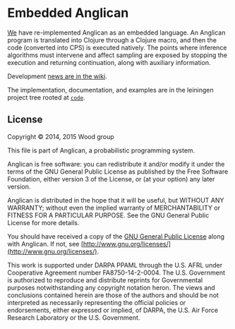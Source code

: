 # Embedded Anglican

[We](https://bitbucket.org/dtolpin/embang/wiki/Contributors) have re-implemented Anglican as an embedded language. An
Anglican program is translated into Clojure through a Clojure
macro, and then the code (converted into CPS) is executed
natively. The points where inference algorithms must intervene
and affect sampling are exposed by stopping the execution and
returning continuation, along with auxiliary information.

Development [news are in the wiki](https://bitbucket.org/dtolpin/embang/wiki).

The implementation, documentation, and examples are in the
leiningen project tree rooted at [`code`](https://bitbucket.org/dtolpin/embang/src/HEAD/code/).

## License

Copyright © 2014, 2015 Wood group

This file is part of Anglican, a probabilistic programming system.

Anglican is free software: you can redistribute it and/or modify
it under the terms of the GNU General Public License as published by
the Free Software Foundation, either version 3 of the License, or
(at your option) any later version.

Anglican is distributed in the hope that it will be useful,
but WITHOUT ANY WARRANTY; without even the implied warranty of
MERCHANTABILITY or FITNESS FOR A PARTICULAR PURPOSE.  See the
GNU General Public License for more details.

You should have received a copy of the [GNU General Public
License](gpl-3.0.txt) along with Anglican.  If not, see
[http://www.gnu.org/licenses/](http://www.gnu.org/licenses/).

This work is supported under DARPA PPAML through the U.S. AFRL
under Cooperative Agreement number FA8750-14-2-0004. The U.S.
Government is authorized to reproduce and distribute reprints
for Governmental purposes notwithstanding any copyright notation
heron. The views and conclusions contained herein are those of
the authors and should be not interpreted as necessarily
representing the official policies or endorsements, either
expressed or implied, of DARPA, the U.S. Air Force Research
Laboratory or the U.S. Government.
